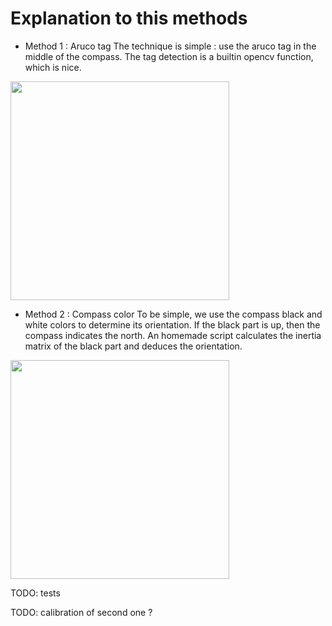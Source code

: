 # Explanation to this methods

- Method 1 : Aruco tag
The technique is simple : use the aruco tag in the middle of the compass.
The tag detection is a builtin opencv function, which is nice.

<img src="../doc/ill_m1.jpg" width="350">

- Method 2 : Compass color
To be simple, we use the compass black and white colors to determine its orientation. If the black part is up, then the compass indicates the north.
An homemade script calculates the inertia matrix of the black part and deduces the orientation.

<img src="../doc/ill_m2.jpg" width="350">


TODO: tests

TODO: calibration of second one ?